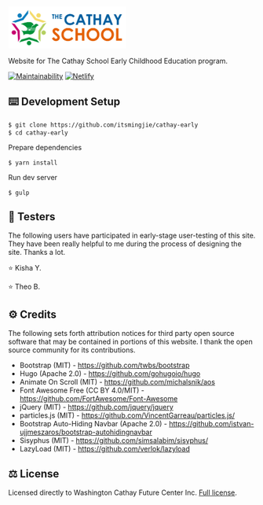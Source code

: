 <img src="static/img/logo-fc.png" width="240">

Website for The Cathay School Early Childhood Education program.

[![Maintainability](https://api.codeclimate.com/v1/badges/3609e3ae0c4934bb8860/maintainability)](https://codeclimate.com/github/itsmingjie/cathay-early/maintainability) [![Netlify](https://img.shields.io/badge/Netlify-blue.svg?logo=netlify&style=flat&colorB=313D3E)](https://app.netlify.com/sites/cathay-early/)

## ⌨️ Development Setup

    $ git clone https://github.com/itsmingjie/cathay-early
    $ cd cathay-early

Prepare dependencies

    $ yarn install

Run dev server

    $ gulp

## 💖 Testers

The following users have participated in early-stage user-testing of this site. They have been 
really helpful to me during the process of designing the site. Thanks a lot.

⭐️ Kisha Y.

⭐️ Theo B.

## ⚙️ Credits

The following sets forth attribution notices for third party open source software that may be 
contained in portions of this website. I thank the open source community for its contributions.

* Bootstrap (MIT) - https://github.com/twbs/bootstrap
* Hugo (Apache 2.0) - https://github.com/gohugoio/hugo
* Animate On Scroll (MIT) - https://github.com/michalsnik/aos
* Font Awesome Free (CC BY 4.0/MIT) - https://github.com/FortAwesome/Font-Awesome
* jQuery (MIT) - https://github.com/jquery/jquery
* particles.js (MIT) - https://github.com/VincentGarreau/particles.js/
* Bootstrap Auto-Hiding Navbar (Apache 2.0) - https://github.com/istvan-ujjmeszaros/bootstrap-autohidingnavbar
* Sisyphus (MIT) - https://github.com/simsalabim/sisyphus/
* LazyLoad (MIT) - https://github.com/verlok/lazyload

## ⚖️ License

Licensed directly to Washington Cathay Future Center Inc. [Full license](LICENSE).